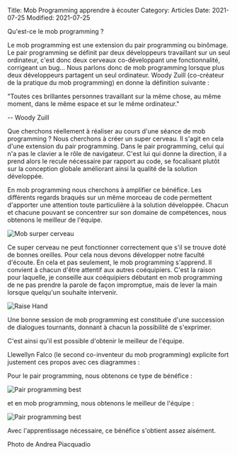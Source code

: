 Title: Mob Programming apprendre à écouter
Category: Articles
Date: 2021-07-25
Modified: 2021-07-25


Qu'est-ce le mob programming ?

Le mob programming est une extension du pair programming ou binômage.
Le pair programming se définit par deux développeurs travaillant sur
un seul ordinateur, c'est donc deux cerveaux co-développant une
fonctionnalité, corrigeant un bug... Nous parlons donc de mob
programming lorsque plus deux développeurs partagent un seul
ordinateur. Woody Zuill (co-créateur de la pratique du mob
programming) en donne la définition suivante :

"Toutes ces brillantes personnes travaillant sur la même chose, au
même moment, dans le même espace et sur le même ordinateur."

-- Woody Zuill 

Que cherchons réellement à réaliser au cours d'une séance de mob
programming ? Nous cherchons à créer un super cerveau. Il s'agit en
cela d'une extension du pair programming. Dans le pair programming,
celui qui n'a pas le clavier a le rôle de navigateur. C'est lui qui
donne la direction, il a prend alors le recule nécessaire par rapport
au code, se focalisant plutôt sur la conception globale améliorant
ainsi la qualité de la solution développée.

En mob programming nous cherchons à amplifier ce bénéfice. Les
différents regards braqués sur un même morceau de code permettent
d'apporter une attention toute particulière à la solution développée.
Chacun et chacune pouvant se concentrer sur son domaine de
compétences, nous obtenons le meilleur de l'équipe.

![Mob surper cerveau]({filename}/images/mob_super_cerveau.png)

Ce super cerveau ne peut fonctionner correctement que s'il se trouve
doté de bonnes oreilles. Pour cela nous devons développer notre
faculté d'écoute. En cela et pas seulement, le mob programming
s'apprend. Il convient à chacun d'être attentif aux autres
coéquipiers. C'est la raison pour laquelle, je conseille aux
coéquipiers débutant en mob programming de ne pas prendre la parole de
façon impromptue, mais de lever la main lorsque quelqu'un souhaite
intervenir.

![Raise Hand]({filename}/images/pexels-andrea-piacquadio-761977.jpg)



Une bonne session de mob programming est constituée d'une succession
de dialogues tournants, donnant à chacun la possibilité de s'exprimer.

C'est ainsi qu'il est possible d'obtenir le meilleur de l'équipe.

Llewellyn Falco (le second co-inventeur du mob programming) explicite fort justement ces propos avec ces diagrammes : 

Pour le pair programming, nous obtenons ce type de bénéfice :

![Pair programming best]({filename}/images/pair_programming_best.png)

et en mob programming, nous obtenons le meilleur de l'équipe :

![Pair programming best]({filename}/images/mob_programming_best.png)

Avec l'apprentissage nécessaire, ce bénéfice s'obtient assez aisément.



Photo de Andrea Piacquadio 
